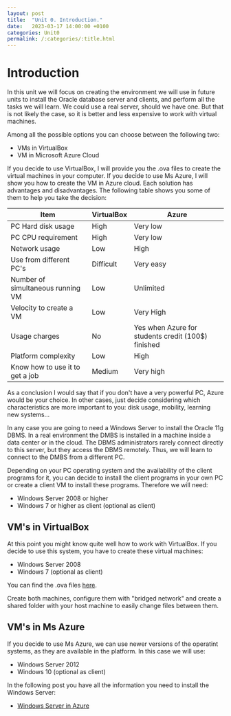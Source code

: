 ```yaml
---
layout: post
title:  "Unit 0. Introduction."
date:   2023-03-17 14:00:00 +0100
categories: Unit0
permalink: /:categories/:title.html
---
```


# Introduction

In this unit we will focus on creating the environment we will use in future units to install the Oracle database server and clients, and perform all the tasks we will learn. We could use a real server, should we have one. But that is not likely the case, so it is better and less expensive to work with virtual machines.

Among all the possible options you can choose between the following two:

- VMs in VirtualBox
- VM in Microsoft Azure Cloud

If you decide to use VirtualBox, I will provide you the .ova files to create the virtual machines in your computer. If you decide to use Ms Azure, I will show you how to create the VM in Azure cloud. Each solution has advantages and disadvantages. The following table shows you some of them to help you take the decision:

| Item                              | VirtualBox | Azure                                              |
| --------------------------------- | ---------- | -------------------------------------------------- |
| PC Hard disk usage                | High       | Very low                                           |
| PC CPU requirement                | High       | Very low                                           |
| Network usage                     | Low        | High                                               |
| Use from different PC's           | Difficult  | Very easy                                          |
| Number of simultaneous running VM | Low        | Unlimited                                          |
| Velocity to create a VM           | Low        | Very High                                          |
| Usage charges                     | No         | Yes when Azure for students credit (100$) finished |
| Platform complexity | Low | High |
| Know how to use it to get a job | Medium | Very high |

As a conclusion I would say that if you don't have a very powerful PC, Azure would be your choice. In other cases, just decide considering which characteristics are more important to you: disk usage, mobility, learning new systems...

In any case you are going to need a Windows Server to install the Oracle 11g DBMS. In a real environment the DMBS is installed in a machine inside a data center or in the cloud. The DBMS administrators rarely connect directly to this server, but they access the DBMS remotely. Thus, we will learn to connect to the DMBS from a different PC. 

Depending on your PC operating system and the availability of the client programs for it, you can decide to install the client programs in your own PC or create a client VM to install these programs. Therefore we will need:

- Windows Server 2008 or higher
- Windows 7 or higher as client (optional as client)

## VM's in VirtualBox

At this point you might know quite well how to work with VirtualBox. If you decide to use this system, you have to create these virtual machines:

- Windows Server 2008
- Windows 7 (optional as client)

You can find the .ova files [here](https://gvaedu-my.sharepoint.com/:f:/g/personal/j_munozjimeno_edu_gva_es/Etr345tDiSlDsyGdSrelkZIBSFHwZSd1TLmdrYH9Ov8dEw?e=Dev4Br).

Create both machines, configure them with "bridged network" and create a shared folder with your host machine to easily change files between them.

## VM's in Ms Azure

If you decide to use Ms Azure, we can use newer versions of the operatint systems, as they are available in the platform. In this case we will use:

- Windows Server 2012
- Windows 10 (optional as client)

In the following post you have all the information you need to install the Windows Server:

- [Windows Server in Azure](../unit0/Windows_Server_in_Azure.html)